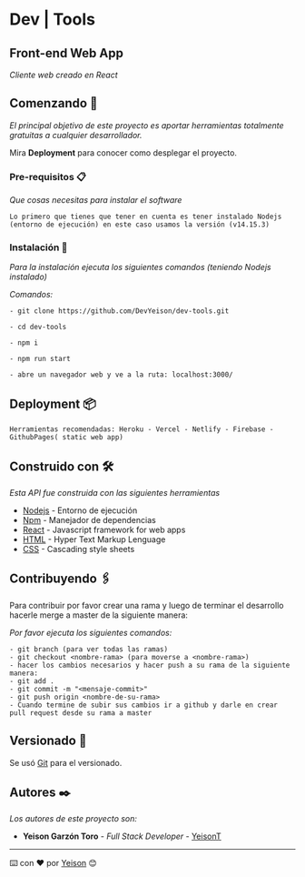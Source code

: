 # Dev | Tools
## Front-end Web App

_Cliente web creado en React_

## Comenzando 🚀

_El principal objetivo de este proyecto es aportar herramientas totalmente gratuitas a cualquier desarrollador._

Mira **Deployment** para conocer como desplegar el proyecto.


### Pre-requisitos 📋

_Que cosas necesitas para instalar el software_

```
Lo primero que tienes que tener en cuenta es tener instalado Nodejs (entorno de ejecución) en este caso usamos la versión (v14.15.3)
```

### Instalación 🔧

_Para la instalación ejecuta los siguientes comandos (teniendo Nodejs instalado)_

_Comandos:_

```
- git clone https://github.com/DevYeison/dev-tools.git

- cd dev-tools

- npm i

- npm run start

- abre un navegador web y ve a la ruta: localhost:3000/

```


## Deployment 📦

```
Herramientas recomendadas: Heroku - Vercel - Netlify - Firebase - GithubPages( static web app) 
```

## Construido con 🛠️

_Esta API fue construida con las siguientes herramientas_

* [Nodejs](https://nodejs.org/es/) - Entorno de ejecución
* [Npm](https://www.npmjs.com/) - Manejador de dependencias
* [React](https://es.reactjs.org/) - Javascript framework for web apps
* [HTML](https://www.w3schools.com/html/) - Hyper Text Markup Lenguage
* [CSS](https://rometools.github.io/rome/) - Cascading style sheets

## Contribuyendo 🖇️

Para contribuir por favor crear una rama y luego de terminar el desarrollo hacerle merge a master de la siguiente manera:

_Por favor ejecuta los siguientes comandos:_
```
- git branch (para ver todas las ramas)
- git checkout <nombre-rama> (para moverse a <nombre-rama>)
- hacer los cambios necesarios y hacer push a su rama de la siguiente manera:
- git add .
- git commit -m "<mensaje-commit>"
- git push origin <nombre-de-su-rama>
- Cuando termine de subir sus cambios ir a github y darle en crear pull request desde su rama a master
```

## Versionado 📌

Se usó [Git](https://git-scm.com/) para el versionado.

## Autores ✒️

_Los autores de este proyecto son:_


* **Yeison Garzón Toro** - *Full Stack Developer* - [YeisonT](https://github.com/devyeison)

---
⌨️ con ❤️ por [Yeison](https://github.com/devyeison) 😊
